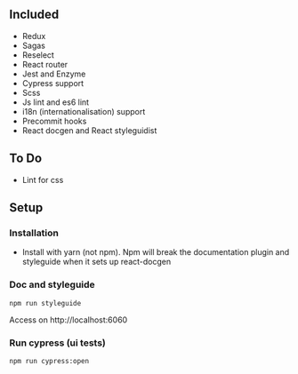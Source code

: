 ## Included

* Redux
* Sagas
* Reselect
* React router
* Jest and Enzyme
* Cypress support
* Scss
* Js lint and es6 lint
* i18n (internationalisation) support
* Precommit hooks
* React docgen and React styleguidist

## To Do

* Lint for css

## Setup

### Installation

* Install with yarn (not npm). Npm will break the documentation plugin and styleguide when it sets up react-docgen

### Doc and styleguide

```
npm run styleguide
```

Access on http://localhost:6060

### Run cypress (ui tests)

```
npm run cypress:open
```
